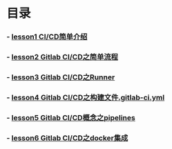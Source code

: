 
# 目录
### - [lesson1 CI/CD简单介绍](https://github.com/yancongcong1/study-log/tree/master/gitlab-ci/简介.md)
### - [lesson2 Gitlab CI/CD之简单流程](https://github.com/yancongcong1/study-log/tree/master/gitlab-ci/简单流程.md)
### - [lesson3 Gitlab CI/CD之Runner](https://github.com/yancongcong1/study-log/tree/master/gitlab-ci/runner.md)
### - [lesson4 Gitlab CI/CD之构建文件.gitlab-ci.yml](https://github.com/yancongcong1/study-log/tree/master/gitlab-ci/构建文件.md)
### - [lesson5 Gitlab CI/CD概念之pipelines](https://github.com/yancongcong1/study-log/tree/master/gitlab-ci/pipelines.md)
### - [lesson6 Gitlab CI/CD之docker集成](https://github.com/yancongcong1/study-log/tree/master/gitlab-ci/docker集成.md)